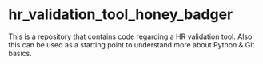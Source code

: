 # hr_validation_tool_honey_badger
This is a repository that contains code regarding a HR validation tool. Also this can be used as a starting point to understand more about Python &amp; Git basics.
